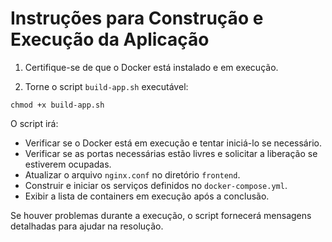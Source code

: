 # Instruções para Construção e Execução da Aplicação

1. Certifique-se de que o Docker está instalado e em execução.

2. Torne o script `build-app.sh` executável:

```
chmod +x build-app.sh
```


O script irá:
- Verificar se o Docker está em execução e tentar iniciá-lo se necessário.
- Verificar se as portas necessárias estão livres e solicitar a liberação se estiverem ocupadas.
- Atualizar o arquivo `nginx.conf` no diretório `frontend`.
- Construir e iniciar os serviços definidos no `docker-compose.yml`.
- Exibir a lista de containers em execução após a conclusão.

Se houver problemas durante a execução, o script fornecerá mensagens detalhadas para ajudar na resolução.


